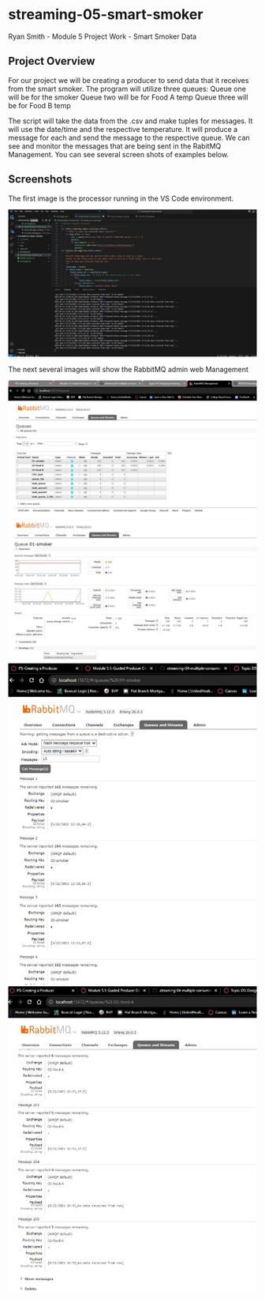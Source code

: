 # streaming-05-smart-smoker

Ryan Smith - Module 5 Project Work - Smart Smoker Data

## Project Overview

For our project we will be creating a producer to send data that it receives from the smart smoker. The program will utilize three queues:
    Queue one will be for the smoker
    Queue two will be for Food A temp
    Queue three will be for Food B temp

The script will take the data from the .csv and make tuples for messages. It will use the date/time and the respective temperature. 
It will produce a message for each and send the message to the respective queue.
We can see and monitor the messages that are being sent in the RabitMQ Management. You can see several screen shots of examples below. 

## Screenshots

The first image is the processor running in the VS Code environment.

![Smoker Python Producer Running in VS Code](./images/SmokerPythonApp.JPG)

The next several images will show the RabbitMQ admin web Management

![Reading from .csv and sending/receiving with multiplt terminals](./images/RabbitMQ_Overview.JPG)
![Reading from .csv and sending/receiving with multiplt terminals](./images/Smoker_Queue1.JPG)
![Reading from .csv and sending/receiving with multiplt terminals](./images/SmokerMessages.JPG)
![Reading from .csv and sending/receiving with multiplt terminals](./images/FoodAQueue.JPG)

